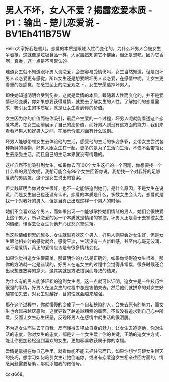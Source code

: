 # 男人不坏，女人不爱？揭露恋爱本质 - P1：输出 - 楚儿恋爱说 - BV1Eh411B75W

Hello大家好我是唇儿，恋爱的本质是跟随人性而变化的，为什么坏男人会被女生争着抢，这就像是垃圾食品一样，大家虽然知道它不健康，但还是想吃，因为它香啊，真香，这一点是不可否认的。

难道女生就不知道跟坏男人谈恋爱，会更容易受情伤吗，女生当然知道，但是跟坏男人谈恋爱更有感觉，所以女生还是想要跟坏男人谈恋爱，在感情中呢，让女生更看重的是感觉，在感觉至上的恋爱观之下，女生宁愿选择坏男人。

即使她知道明明会受到伤害，这就是爱情的本质，跟随着人性而变化的，并不是爱情已经变质，你如果想要获得爱情，就要去了解女生的人性，了解她们的恋爱需求，吸引女生的本质呢，就是让女生看到你的价值。

女生因为你的价值而被你吸引，最后产生爱的一个过程，坏男人呢就能看透这个恋爱本质，在女生面前展示了自己的高价值，而好男人则没有这方面的能力，我们来看看坏男人和好男人之间，在展示价值方面有什么区别。

坏男人能够带领女生去体验他的生活，感受他的生活的多姿多彩，会带女生尝试各种新鲜的事物，好男人跟女生在一起，更多的是为了生活而生活，不仅不会带领女生去感受生活，而且自己的生活本来就没有情趣的。

这样自然不能吸引到女生，如果你去问100个女生这样的一个问题，你想要找一个什么样的男朋友呢，我想可能会有99个女生回答你说，我想找一个对我好的足够爱我的男朋友，这个是女生说出的答案。

但实践证明当你对女生很好，也不一定能够追到她们，是什么原因，不是女生在说谎，而是女生自己也还没有认识，恋爱的本质是什么，多数女生会认为，恋爱就是找一个对我好的男人，但是当真正出现这样一个男人的时候。

她们不会喜欢这个男人，而如果出现一个能够掌控她们情绪的男人，她们会很快爱上这个男人，所以恋爱的另一个本质就是情绪的掌控，坏男人正是善于去掌控女生的情绪，懂得去让女生为他开心忧愁兴奋失落。

当这些情绪积累的越多，女生就越喜欢这个男人，好男人则只会对女生好，但是女生跟他相处时的感觉就会，感觉平淡，生活没有一点新鲜感，甚至内心毫无波澜，这不是爱情，真正的爱情应该是有很多情绪变化。

如果你觉得追女生很简单，那证明你的方法是正确的，如果你觉得追女生很难，那你的方法就一定是错误的，好男人在追女生的过程中会觉得非常累，很多时候还会出现想要放弃的念头，这其实就是方法错误而导致的结果。

为什么有的男人能够轻松的追到女生呢，这一点就可以证明，追女生是一件技巧性很强的事情，好男人在追女生的过程中总是害怕失去，然后他们就拼命的对女生好越害怕失去，对女生就越好，目的性就会越来越强。

那在这个过程中，你就慢慢的变成了一个自私狭隘的人，会失去原有的魅力，而女生也会越来越厌恶你，这就导致了越追越糟糕的局面，不仅没有追求到自己心中所爱，反而让女生心生厌恶，反观坏男人在感情中就生活的很洒脱。

不为追女生而失去了自我，反而懂得去释放自身的魅力，让女生去追逐他，你对生活的态度，你对女生的态度，都是让一个女生爱上你的关键，正确的追女生方式，能让你更加轻松追到喜欢的女生，更加容易收获属于你的幸福。

爱情是掌握在你自己手里，就看你能不能去抓住它而已，如果你想学习跟女生聊天的技巧，想学习如何吸引女生让她倒追你，或者有恋爱追女生相亲往回方面的，情感问题需要帮助，那就添加我的微信号。

ccxt668。
